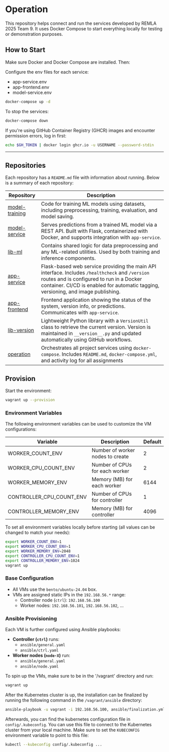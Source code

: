 # Operation

This repository helps connect and run the services developed by REMLA 2025 Team 9. It uses Docker Compose to start everything locally for testing or demonstration purposes.

## How to Start

Make sure Docker and Docker Compose are installed. Then:

Configure the env files for each service:
* app-service.env
* app-frontend.env
* model-service.env

```bash
docker-compose up -d
```

To stop the services:

```bash
docker-compose down
```

If you're using GitHub Container Registry (GHCR) images and encounter permission errors, log in first:

```bash
echo $GH_TOKEN | docker login ghcr.io -u USERNAME --password-stdin
```

---

## Repositories

Each repository has a `README.md` file with information about running. Below is a summary of each repository:

| Repository                                                          | Description                                                                                                                                                                                                                        |
|---------------------------------------------------------------------|------------------------------------------------------------------------------------------------------------------------------------------------------------------------------------------------------------------------------------|
| [model-training](https://github.com/remla2025-team9/model-training) | Code for training ML models using datasets, including preprocessing, training, evaluation, and model saving.                                                                                                                       |
| [model-service](https://github.com/remla2025-team9/model-service)   | Serves predictions from a trained ML model via a REST API. Built with Flask, containerized with Docker, and supports integration with `app-service`.                                                                               |
| [lib-ml](https://github.com/remla2025-team9/lib-ml)                 | Contains shared logic for data preprocessing and any ML-related utilities. Used by both training and inference components.                                                                                                         |
| [app-service](https://github.com/remla2025-team9/app-service)       | Flask-based web service providing the main API interface. Includes `/healthcheck` and `/version`  routes and is configured to run in a Docker container. CI/CD is enabled for automatic tagging, versioning, and image publishing. |
| [app-frontend](https://github.com/remla2025-team9/app-service)      | Frontend application showing the status of the system, version info, or predictions. Communicates with `app-service`.                                                                                                              |
| [lib-version](https://github.com/remla2025-team9/lib-version)       | Lightweight Python library with a `VersionUtil` class to retrieve the current version. Version is maintained in `__version__.py` and updated automatically using GitHub workflows.                                                 |
| [operation](https://github.com/remla2025-team9/operation)           | Orchestrates all project services using `docker-compose`. Includes `README.md`, `docker-compose.yml`, and activity log for all assignments                                                                                         |


## Provision

Start the environment:

```bash
vagrant up --provision
```

### Environment Variables

The following environment variables can be used to customize the VM configurations:

| Variable | Description | Default |
|----------|-------------|---------|
| WORKER_COUNT_ENV | Number of worker nodes to create | 2 |
| WORKER_CPU_COUNT_ENV | Number of CPUs for each worker | 2 |
| WORKER_MEMORY_ENV | Memory (MB) for each worker | 6144 |
| CONTROLLER_CPU_COUNT_ENV | Number of CPUs for controller | 1 |
| CONTROLLER_MEMORY_ENV | Memory (MB) for controller | 4096 |

To set all environment variables locally before starting (all values can be changed to match your needs):

```bash
export WORKER_COUNT_ENV=1
export WORKER_CPU_COUNT_ENV=1
export WORKER_MEMORY_ENV=2048
export CONTROLLER_CPU_COUNT_ENV=1
export CONTROLLER_MEMORY_ENV=1024
vagrant up
```

### Base Configuration

- All VMs use the `bento/ubuntu-24.04` box.
- VMs are assigned static IPs in the `192.168.56.*` range:
  - Controller node (`ctrl`): `192.168.56.100`
  - Worker nodes: `192.168.56.101`, `192.168.56.102`, ...

### Ansible Provisioning

Each VM is further configured using Ansible playbooks:

- **Controller (`ctrl`)** runs:
  - `ansible/general.yaml`
  - `ansible/ctrl.yaml`
- **Worker nodes (`node-X`)** run:
  - `ansible/general.yaml`
  - `ansible/node.yaml`

To spin up the VMs, make sure to be in the '/vagrant' directory and run:

```bash
vagrant up
```

After the Kubernetes cluster is up, the installation can be finalized by running the following command in the `/vagrant/ansible` directory:

```bash
ansible-playbook -u vagrant -i 192.168.56.100, ansible/finalization.yml
```

Afterwards, you can find the kubernetes configuration file in `config/.kubeconfig`. You can use this file to connect to the Kubernetes cluster from your local machine. Make sure to set the `KUBECONFIG` environment variable to point to this file:

```bash
kubectl --kubeconfig config/.kubeconfig ...
```